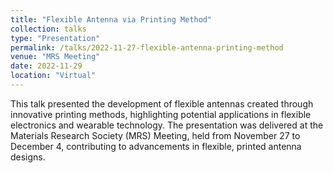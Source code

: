 ```yaml
---
title: "Flexible Antenna via Printing Method"
collection: talks
type: "Presentation"
permalink: /talks/2022-11-27-flexible-antenna-printing-method
venue: "MRS Meeting"
date: 2022-11-29
location: "Virtual"
---
```


This talk presented the development of flexible antennas created through innovative printing methods, highlighting potential applications in flexible electronics and wearable technology. The presentation was delivered at the Materials Research Society (MRS) Meeting, held from November 27 to December 4, contributing to advancements in flexible, printed antenna designs.